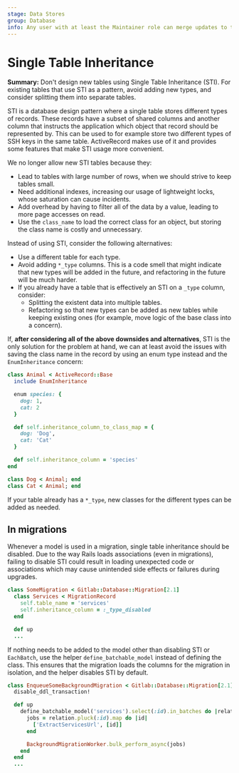 ```yaml
---
stage: Data Stores
group: Database
info: Any user with at least the Maintainer role can merge updates to this content. For details, see https://docs.gitlab.com/ee/development/development_processes.html#development-guidelines-review.
---
```


# Single Table Inheritance

**Summary:** Don't design new tables using Single Table Inheritance (STI). For existing tables that use STI as a pattern, avoid adding new types, and consider splitting them into separate tables.

STI is a database design pattern where a single table stores
different types of records. These records have a subset of shared columns and another column
that instructs the application which object that record should be represented by.
This can be used to for example store two different types of SSH keys in the same
table. ActiveRecord makes use of it and provides some features that make STI usage
more convenient.

We no longer allow new STI tables because they:

- Lead to tables with large number of rows, when we should strive to keep tables small.
- Need additional indexes, increasing our usage of lightweight locks, whose saturation can cause incidents.
- Add overhead by having to filter all of the data by a value, leading to more page accesses on read.
- Use the `class_name` to load the correct class for an object, but storing
  the class name is costly and unnecessary.

Instead of using STI, consider the following alternatives:

- Use a different table for each type.
- Avoid adding `*_type` columns. This is a code smell that might indicate that new types will be added in the future, and refactoring in the future will be much harder.
- If you already have a table that is effectively an STI on a `_type` column, consider:
  - Splitting the existent data into multiple tables.
  - Refactoring so that new types can be added as new tables while keeping existing ones (for example, move logic of the base class into a concern).

If, **after considering all of the above downsides and alternatives**, STI
is the only solution for the problem at hand, we can at least avoid the
issues with saving the class name in the record by using an enum type
instead and the `EnumInheritance` concern:

```ruby
class Animal < ActiveRecord::Base
  include EnumInheritance

  enum species: {
    dog: 1,
    cat: 2
  }

  def self.inheritance_column_to_class_map = {
    dog: 'Dog',
    cat: 'Cat'
  }

  def self.inheritance_column = 'species'
end

class Dog < Animal; end
class Cat < Animal; end
```

If your table already has a `*_type`, new classes for the different types can be added as needed.

## In migrations

Whenever a model is used in a migration, single table inheritance should be disabled.
Due to the way Rails loads associations (even in migrations), failing to disable STI
could result in loading unexpected code or associations which may cause unintended
side effects or failures during upgrades.

```ruby
class SomeMigration < Gitlab::Database::Migration[2.1]
  class Services < MigrationRecord
    self.table_name = 'services'
    self.inheritance_column = :_type_disabled
  end

  def up
  ...
```

If nothing needs to be added to the model other than disabling STI or `EachBatch`,
use the helper `define_batchable_model` instead of defining the class.
This ensures that the migration loads the columns for the migration in isolation,
and the helper disables STI by default.

```ruby
class EnqueueSomeBackgroundMigration < Gitlab::Database::Migration[2.1]
  disable_ddl_transaction!

  def up
    define_batchable_model('services').select(:id).in_batches do |relation|
      jobs = relation.pluck(:id).map do |id|
        ['ExtractServicesUrl', [id]]
      end

      BackgroundMigrationWorker.bulk_perform_async(jobs)
    end
  end
  ...
```
